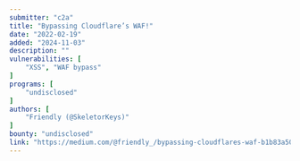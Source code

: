 ```yaml
---
submitter: "c2a"
title: "Bypassing Cloudflare’s WAF!"
date: "2022-02-19"
added: "2024-11-03"
description: ""
vulnerabilities: [
    "XSS", "WAF bypass"
]
programs: [
    "undisclosed"
]
authors: [
    "Friendly (@SkeletorKeys)"
]
bounty: "undisclosed"
link: "https://medium.com/@friendly_/bypassing-cloudflares-waf-b1b83a50fb2f"
---
```





